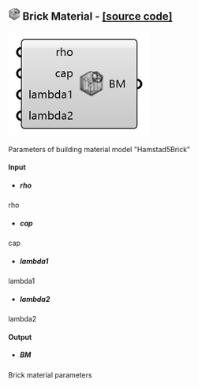 ## ![](../images/icons/Brick_Material.png) Brick Material - [[source code]](https://github.com/Eddy3D-Dev/Eddy3D-UMCF/blob/release/UMCF/CMP/Solid/Hamstad5BrickCMP.cs)

![](../images/components/Brick_Material.png)

Parameters of building material model "Hamstad5Brick"

#### Input
* ##### rho
rho
* ##### cap
cap
* ##### lambda1
lambda1
* ##### lambda2
lambda2

#### Output
* ##### BM
Brick material parameters